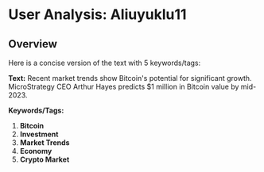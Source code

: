 # User Analysis: Aliuyuklu11

## Overview

Here is a concise version of the text with 5 keywords/tags:

**Text:** Recent market trends show Bitcoin's potential for significant growth. MicroStrategy CEO Arthur Hayes predicts $1 million in Bitcoin value by mid-2023.

**Keywords/Tags:**

1. **Bitcoin**
2. **Investment**
3. **Market Trends**
4. **Economy**
5. **Crypto Market**